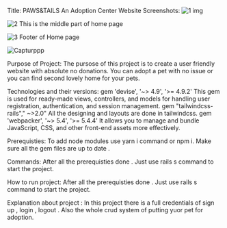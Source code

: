 Title: PAWS&TAILS An Adoption Center Website 
Screenshots:
![1 img](https://github.com/IqraAli85/Ruby-and-Rails/assets/145186186/68641d17-9c52-4b30-b0a5-c5dca52db2ff)

![2](https://github.com/IqraAli85/Ruby-and-Rails/assets/145186186/a6324c38-3f66-4dc3-abec-b2c4a369756f)
This is the middle part of home page

![3](https://github.com/IqraAli85/Ruby-and-Rails/assets/145186186/ba844937-3b8c-47df-8f44-9c9113cb9f95)
Footer of Home page

![Capturppp](https://github.com/IqraAli85/Ruby-and-Rails/assets/145186186/5dbce539-9877-469b-9338-f65f41b786c6)





Purpose of Project:
The pursose of this project is to create a user friendly website with absolute no donations. You can adopt a pet with no issue or you can find second lovely home for your pets.

Technologies and their versions:
gem 'devise', '~> 4.9', '>= 4.9.2'
This gem is used for  ready-made views, controllers, and models for handling user registration, authentication, and session management. 
 gem "tailwindcss-rails"," ~>2.0"
All the designing and layouts are done in tailwindcss.
 gem 'webpacker', '~> 5.4', '>= 5.4.4'
 It allows you to manage and bundle JavaScript, CSS, and other front-end assets more effectively.
 
 Prerequisties:
 To add node modules use yarn i command or npm i. Make sure all the gem files are up to date .

 Commands:
 After all the prerequisties done . Just use rails s command to start the project.
 
 How to run project:
After all the prerequisties done . Just use rails s command to start the project.

Explanation about project :
In this project there is a full credentials of sign up , login , logout . Also the whole crud system of putting yuor pet for adoption. 


  
 









